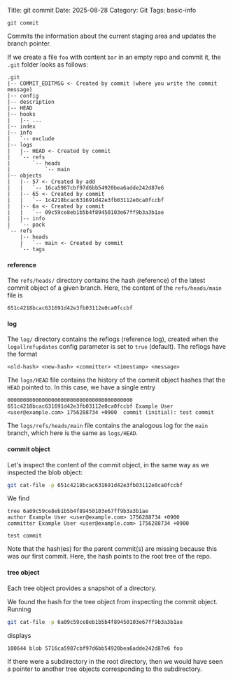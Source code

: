 Title: git commit
Date: 2025-08-28
Category: Git
Tags: basic-info

`git commit`

Commits the information about the current staging area and updates the branch pointer.

If we create a file `foo` with content `bar` in an empty repo and commit it, the `.git` folder looks as follows:
```text
.git
|-- COMMIT_EDITMSG <- Created by commit (where you write the commit message)
|-- config
|-- description
|-- HEAD
|-- hooks
|   |-- ...
|-- index
|-- info
|   `-- exclude
|-- logs
|   |-- HEAD <- Created by commit
|   `-- refs
|       `-- heads 
|           `-- main
|-- objects
|   |-- 57 <- Created by add
|   |   `-- 16ca5987cbf97d6bb54920bea6adde242d87e6
|   |-- 65 <- Created by commit
|   |   `-- 1c4218bcac631691d42e3fb03112e0ca0fccbf
|   |-- 6a <- Created by commit
|   |   `-- 09c59ce8eb1b5b4f89450103e67ff9b3a3b1ae
|   |-- info
|   `-- pack
`-- refs
    |-- heads
    |   `-- main <- Created by commit
    `-- tags

```
#### reference
The `refs/heads/` directory contains the hash (reference) of the latest commit object of a given branch. Here, the content of the `refs/heads/main` file is
```text
651c4218bcac631691d42e3fb03112e0ca0fccbf
```
#### log
The `log/` directory contains the reflogs (reference log), created when the `logallrefupdates` config parameter is set to `true` (default). The reflogs have the format
```text
<old-hash> <new-hash> <committer> <timestamp> <message>
```
The `logs/HEAD` file contains the history of the commit object hashes that the `HEAD` pointed to. In this case, we have a single entry
```text
0000000000000000000000000000000000000000 651c4218bcac631691d42e3fb03112e0ca0fccbf Example User <user@example.com> 1756288734 +0900	commit (initial): test commit
```
The `logs/refs/heads/main` file contains the analogous log for the `main` branch, which here is the same as `logs/HEAD`.
#### commit object
Let's inspect the content of the commit object, in the same way as we inspected the blob object:
```bash
git cat-file -p 651c4218bcac631691d42e3fb03112e0ca0fccbf
```
We find
```text
tree 6a09c59ce8eb1b5b4f89450103e67ff9b3a3b1ae
author Example User <user@example.com> 1756288734 +0900
committer Example User <user@example.com> 1756288734 +0900

test commit
```
Note that the hash(es) for the parent commit(s) are missing because this was our first commit. Here, the hash points to the root tree of the repo.
#### tree object
Each tree object provides a snapshot of a directory.

We found the hash for the tree object from inspecting the commit object. Running
```bash
git cat-file -p 6a09c59ce8eb1b5b4f89450103e67ff9b3a3b1ae
```
displays
```
100644 blob 5716ca5987cbf97d6bb54920bea6adde242d87e6 foo
```
If there were a subdirectory in the root directory, then we would have seen a pointer to another tree objects corresponding to the subdirectory.